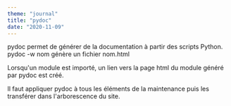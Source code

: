 ```yaml
---
theme: "journal"
title: "pydoc"
date: "2020-11-09"
---
```


pydoc permet de générer de la documentation à partir des scripts Python.
    pydoc -w nom
génère un fichier nom.html

Lorsqu'un module est importé, un lien vers la page html du module généré par pydoc est créé.

Il faut appliquer pydoc à tous les éléments de la maintenance puis les transférer dans l'arborescence du site.

